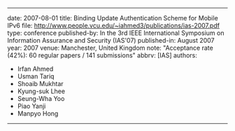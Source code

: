 ---

date: 2007-08-01
title: Binding Update Authentication Scheme for Mobile IPv6
file:  http://www.people.vcu.edu/~iahmed3/publications/ias-2007.pdf
type: conference
published-by: In the 3rd IEEE International Symposium on Information Assurance and Security (IAS'07)
published-in: August 2007
year: 2007
venue: Manchester, United Kingdom
note: "Acceptance rate (42%): 60 regular papers / 141 submissions"
abbrv: [IAS]
authors:
  - Irfan Ahmed
  - Usman Tariq
  - Shoaib Mukhtar
  - Kyung-suk Lhee
  - Seung-Wha Yoo
  - Piao Yanji
  - Manpyo Hong

---